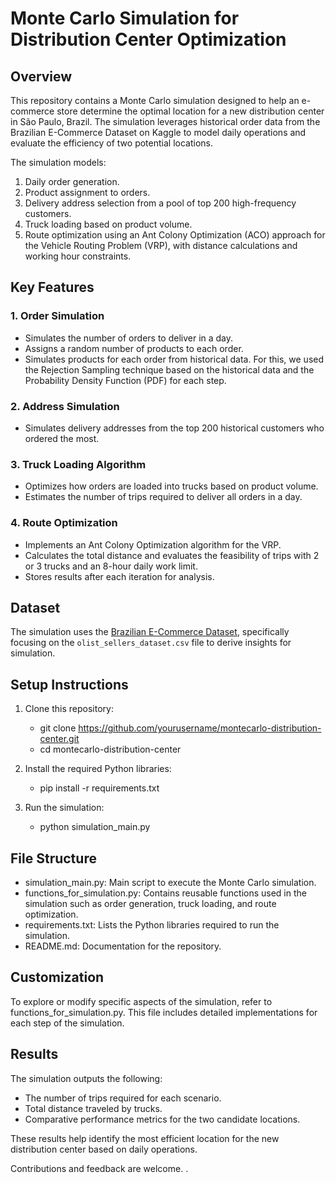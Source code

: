 # Monte Carlo Simulation for Distribution Center Optimization

## Overview

This repository contains a Monte Carlo simulation designed to help an e-commerce store determine the optimal location for a new distribution center in São Paulo, Brazil. The simulation leverages historical order data from the Brazilian E-Commerce Dataset on Kaggle to model daily operations and evaluate the efficiency of two potential locations.

The simulation models:

1. Daily order generation.
2. Product assignment to orders.
3. Delivery address selection from a pool of top 200 high-frequency customers.
4. Truck loading based on product volume.
5. Route optimization using an Ant Colony Optimization (ACO) approach for the Vehicle Routing Problem (VRP), with distance calculations and working hour constraints.

## Key Features

### 1. Order Simulation
- Simulates the number of orders to deliver in a day.
- Assigns a random number of products to each order.
- Simulates products for each order from historical data. For this, we used the Rejection Sampling technique based on the historical data and the Probability Density Function (PDF) for each step.


### 2. Address Simulation
- Simulates delivery addresses from the top 200 historical customers who ordered the most.

### 3. Truck Loading Algorithm
- Optimizes how orders are loaded into trucks based on product volume.
- Estimates the number of trips required to deliver all orders in a day.

### 4. Route Optimization
- Implements an Ant Colony Optimization algorithm for the VRP.
- Calculates the total distance and evaluates the feasibility of trips with 2 or 3 trucks and an 8-hour daily work limit.
- Stores results after each iteration for analysis.

## Dataset
The simulation uses the [Brazilian E-Commerce Dataset](https://www.kaggle.com/datasets/olistbr/brazilian-ecommerce?select=olist_sellers_dataset.csv), specifically focusing on the `olist_sellers_dataset.csv` file to derive insights for simulation.


## Setup Instructions

1. Clone this repository:
   - git clone https://github.com/yourusername/montecarlo-distribution-center.git
   - cd montecarlo-distribution-center

2. Install the required Python libraries:
   - pip install -r requirements.txt

3. Run the simulation:
   - python simulation_main.py

## File Structure

- simulation_main.py: Main script to execute the Monte Carlo simulation.
- functions_for_simulation.py: Contains reusable functions used in the simulation such as order generation, truck loading, and route optimization.
- requirements.txt: Lists the Python libraries required to run the simulation.
- README.md: Documentation for the repository.

## Customization

To explore or modify specific aspects of the simulation, refer to functions_for_simulation.py. This file includes detailed implementations for each step of the simulation.

## Results

The simulation outputs the following:

- The number of trips required for each scenario.
- Total distance traveled by trucks.
- Comparative performance metrics for the two candidate locations.

These results help identify the most efficient location for the new distribution center based on daily operations.

Contributions and feedback are welcome. .
